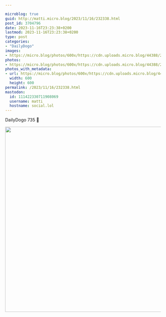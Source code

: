 ```yaml
---

microblog: true
guid: http://matti.micro.blog/2023/11/16/232338.html
post_id: 3704796
date: 2023-11-16T23:23:38+0200
lastmod: 2023-11-16T23:23:38+0200
type: post
categories:
- "DailyDogo"
images:
- https://micro.blog/photos/600x/https://cdn.uploads.micro.blog/44388/2023/e8262f0b87d54991b9b918b36372094a.jpg
photos:
- https://micro.blog/photos/600x/https://cdn.uploads.micro.blog/44388/2023/e8262f0b87d54991b9b918b36372094a.jpg
photos_with_metadata:
- url: https://micro.blog/photos/600x/https://cdn.uploads.micro.blog/44388/2023/e8262f0b87d54991b9b918b36372094a.jpg
  width: 600
  height: 600
permalink: /2023/11/16/232338.html
mastodon:
  id: 111422330711908069
  username: matti
  hostname: social.lol
---
```

DailyDogo 735 🐶

<img src="/media/uploads/2023/e8262f0b87d54991b9b918b36372094a.jpg" width="600" height="600" alt="" />
